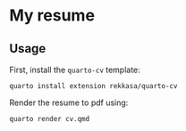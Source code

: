 # My resume

## Usage

First, install the `quarto-cv` template:

```
quarto install extension rekkasa/quarto-cv
```

Render the resume to pdf using:

```
quarto render cv.qmd
```

